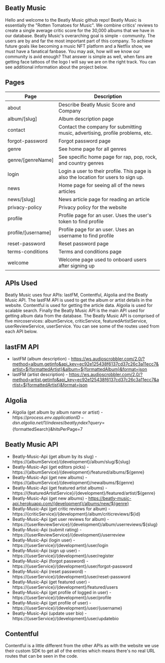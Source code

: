 ## Beatly Music

Hello and welcome to the Beatly Music github repo! Beatly Music is essentially the "Rotten Tomatoes for Music". We combine critics' reviews to create a single average critic score for the 30,000 albums that we have in our database. Beatly Music's overarching goal is simple - community. The users are by and far the most important part of this company. To achieve future goals like becoming a music NFT platform and a Netflix show, we must have a fanatical fanbase. You may ask, how will we know our community is avid enough? That answer is simple as well, when fans are getting face tattoos of the logo I will say we are on the right track. You can see additional information about the project below.

## Pages

| Page               | Description                                                                         |
| ------------------ | ----------------------------------------------------------------------------------- |
| about              | Describe Beatly Music Score and Company                                             |
| album/[slug]       | Album description page                                                              |
| contact            | Contact the company for submitting music, advertising, profile problems, etc.       |
| forgot-password    | Forgot password page                                                                |
| genre              | See home page for all genres                                                        |
| genre/[genreName]  | See specific home page for rap, pop, rock, and country genres                       |
| login              | Login a user to their profile. This page is also the location for users to sign up. |
| news               | Home page for seeing all of the news articles                                       |
| news/[slug]        | News article page for reading an article                                            |
| privacy-policy     | Privacy policy for the website                                                      |
| profile            | Profile page for an user. Uses the user's token to find profile                     |
| profile/[username] | Profile page for an user. Uses an username to find profile                          |
| reset-password     | Reset password page                                                                 |
| terms-conditions   | Terms and conditions page                                                           |
| welcome            | Welcome page used to onboard users after signing up                                 |

## APIs Used

Beatly Music uses four APIs: lastFM, Contentful, Algolia and the Beatly Music API. The lastFM API is used to get the album or artist details in the website. Contentful is used for getting the article data. Algolia is used for scalable search. Finally the Beatly Music API is the main API used for getting album data from the database. The Beatly Music API is comprised of five mircoservices: albumService, criticService, featuredArtistService, userReviewService, userService. You can see some of the routes used from each API below.

## lastFM API

- lastFM (album description) - https://ws.audioscrobbler.com/2.0/?method=album.getinfo&api_key=ec92e125438f6137cd37c26c3a11ecc7&artist=${formattedArtist}&album=${formattedAlbum}&format=json
- lastFM (artist description) - https://ws.audioscrobbler.com/2.0/?method=artist.getinfo&api_key=ec92e125438f6137cd37c26c3a11ecc7&artist=${formattedArtist}&format=json

## Algolia

- Algolia (get album by album name or artist) - https://${process.env.applicationID}-dsn.algolia.net/1/indexes/beatly_index?query=${formattedSearch}&hitsPerPage=7

## Beatly Music API

- Beatly-Music-Api (get album by its slug) - https://{albumService}/{development}/album/slug/${slug}
- Beatly-Music-Api (get editors picks) - https://{albumService}/{development}/featured/albums/${genre}
- Beatly-Music-Api (get new albums) - https://{albumService}/{development}/newalbums/${genre}
- Beatly-Music-Api (get featured artist albums) - https://{featuredArtistService}/{development}/featured/artist/${genre}
- Beatly-Music-Api (get new albums) - https://beatly-music-api.herokuapp.com/{development}/albums/new/${genre}
- Beatly-Music-Api (get critic reviews for album) - https://{criticService}/{development}/album/criticreviews/${id}
- Beatly-Music-Api (get user reviews for album) - https://{userReviewService}/{development}/album/userreviews/${slug}
- Beatly-Music-Api (submit rating) - https://{userReviewService}/{development}/userreview
- Beatly-Music-Api (login user) - https://{userService}/{development}/user/login
- Beatly-Music-Api (sign up user) - https://{userService}/{development}/user/register
- Beatly-Music-Api (forgot password) - https://{userService}/{development}/user/forgot-password
- Beatly-Music-Api (reset password) - https://{userService}/{development}/user/reset-password
- Beatly-Music-Api (get featured user) - https://{userService}/{development}/featured/users
- Beatly-Music-Api (get profile of logged in user) - https://{userService}/{development}/user/profile
- Beatly-Music-Api (get profile of user) - https://{userService}/{development}/user/{username}
- Beatly-Music-Api (update user bio) - https://{userService}/{development}/user/updatebio

## Contentful

Contentful is a little different from the other APIs as with the website we use their custom SDK to get all of the entries which means there's no real URL routes that can be seen in the code.
